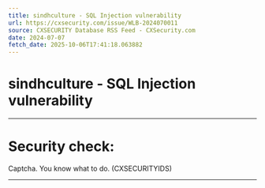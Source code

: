 ```yaml
---
title: sindhculture - SQL Injection vulnerability
url: https://cxsecurity.com/issue/WLB-2024070011
source: CXSECURITY Database RSS Feed - CXSecurity.com
date: 2024-07-07
fetch_date: 2025-10-06T17:41:18.063882
---
```


# sindhculture - SQL Injection vulnerability

---

# Security check:

Captcha. You know what to do. (CXSECURITYIDS)

---